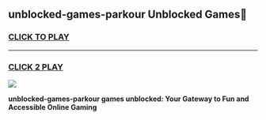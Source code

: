 
## unblocked-games-parkour Unblocked Games👋
<h3>
<a href="https://news.freeplayer.one?title=unblocked-games-parkour&ref=16F">CLICK TO PLAY</a></h3>
<hr>

<h3>
<a href="https://news.freeplayer.one?title=unblocked-games-parkour&ref=16F">CLICK 2 PLAY</a>
  
</h3>

<a href="https://news.freeplayer.one?title=unblocked-games-parkour&ref=16F/"><img src="https://clearcache.store/games.png"></a>


**unblocked-games-parkour games unblocked: Your Gateway to Fun and Accessible Online Gaming**
